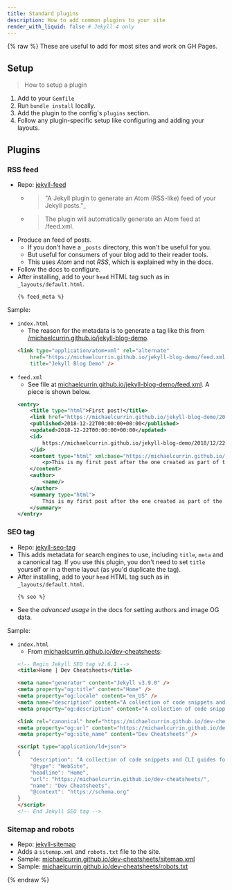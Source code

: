 ```yaml
---
title: Standard plugins
description: How to add common plugins to your site
render_with_liquid: false # Jekyll 4 only
---
```


{% raw %}
These are useful to add for most sites and work on GH Pages.

## Setup
> How to setup a plugin

1. Add to your `Gemfile`
1. Run `bundle install` locally.
3. Add the plugin to the config's `plugins` section.
3. Follow any plugin-specific setup like configuring and adding your layouts.


## Plugins

### RSS feed

- Repo: [jekyll-feed](https://github.com/jekyll/jekyll-feed)
	- > "A Jekyll plugin to generate an Atom (RSS-like) feed of your Jekyll posts."_
	- > The plugin will automatically generate an Atom feed at /feed.xml.
- Produce an feed of posts.
	- If you don't have a `_posts` directory, this won't be useful for you.
	- But useful for consumers of your blog add to their reader tools. 
	- This uses _Atom_ and not _RSS_, which is explained why in the docs.
- Follow the docs to configure.
- After installing, add to your `head` HTML tag such as in `_layouts/default.html`.
	```liquid
	{% feed_meta %}
	```

Sample:

- `index.html` 
	- The reason for the metadata is to generate a tag like this from [/michaelcurrin.github.io/jekyll-blog-demo](https://michaelcurrin.github.io/jekyll-blog-demo/).
	```html
	<link type="application/atom+xml" rel="alternate" 
		href="https://michaelcurrin.github.io/jekyll-blog-demo/feed.xml" 
		title="Jekyll Blog Demo" />
	```
- `feed.xml`
	- See file at [michaelcurrin.github.io/jekyll-blog-demo/feed.xml](https://michaelcurrin.github.io/jekyll-blog-demo/feed.xml). A piece is shown below.
	```xml
	<entry>
		<title type="html">First post!</title>
		<link href="https://michaelcurrin.github.io/jekyll-blog-demo/2018/12/22/first-post/" rel="alternate" type="text/html" title="First post!"/>
		<published>2018-12-22T00:00:00+00:00</published>
		<updated>2018-12-22T00:00:00+00:00</updated>
		<id>
			https://michaelcurrin.github.io/jekyll-blog-demo/2018/12/22/first-post
		</id>
		<content type="html" xml:base="https://michaelcurrin.github.io/jekyll-blog-demo/2018/12/22/first-post/">
			<p>This is my first post after the one created as part of the blog template.</p>
		</content>
		<author>
			<name/>
		</author>
		<summary type="html">
			This is my first post after the one created as part of the blog template.
		</summary>
	</entry>
	```

### SEO tag

- Repo: [jekyll-seo-tag](https://github.com/jekyll/jekyll-seo-tag)
- This adds metadata for search engines to use, including `title`, `meta` and a canonical tag. If you use this plugin, you don't need to set `title` yourself or in a theme layout (as you'd duplicate the tag).
- After installing, add to your `head` HTML tag such as in `_layouts/default.html`.
	```liquid
	{% seo %}
	```
- See the _advanced usage_ in the docs for setting authors and image OG data.

Sample:

- `index.html`
	- From [michaelcurrin.github.io/dev-cheatsheets](https://michaelcurrin.github.io/dev-cheatsheets/):
	```html
	<!-- Begin Jekyll SEO tag v2.6.1 -->
	<title>Home | Dev Cheatsheets</title>

	<meta name="generator" content="Jekyll v3.9.0" />
	<meta property="og:title" content="Home" />
	<meta property="og:locale" content="en_US" />
	<meta name="description" content="A collection of code snippets and CLI guides for quick and easy reference while coding" />
	<meta property="og:description" content="A collection of code snippets and CLI guides for quick and easy reference while coding" />
	
	<link rel="canonical" href="https://michaelcurrin.github.io/dev-cheatsheets/" />
	<meta property="og:url" content="https://michaelcurrin.github.io/dev-cheatsheets/" />
	<meta property="og:site_name" content="Dev Cheatsheets" />
	
	<script type="application/ld+json">
	{
		"description": "A collection of code snippets and CLI guides for quick and easy reference while coding",
		"@type": "WebSite",
		"headline": "Home",
		"url": "https://michaelcurrin.github.io/dev-cheatsheets/",
		"name": "Dev Cheatsheets",
		"@context": "https://schema.org"
	}
	</script>
	<!-- End Jekyll SEO tag -->
	```

### Sitemap and robots

- Repo: [jekyll-sitemap](https://github.com/jekyll/jekyll-sitemap)
- Adds a `sitemap.xml` and `robots.txt` file to the site.
- Sample: [michaelcurrin.github.io/dev-cheatsheets/sitemap.xml](https://michaelcurrin.github.io/dev-cheatsheets/sitemap.xml)
- Sample: [michaelcurrin.github.io/dev-cheatsheets/robots.txt](https://michaelcurrin.github.io/dev-cheatsheets/robots.txt)

{% endraw %}

